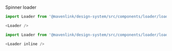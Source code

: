 Spinner loader

```js
import Loader from '@mavenlink/design-system/src/components/loader/loader.jsx';

<Loader />
```

```js
import Loader from '@mavenlink/design-system/src/components/loader/loader.jsx';

<Loader inline />
```
